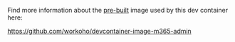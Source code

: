 Find more information about the [pre-built](https://containers.dev/implementors/reference/#prebuilding) image used by this
dev container here:

https://github.com/workoho/devcontainer-image-m365-admin
